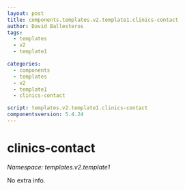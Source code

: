```yaml
---
layout: post
title: components.templates.v2.template1.clinics-contact
author: David Ballesteros
tags:
  - templates
  - v2
  - template1

categories:
  - components
  - templates
  - v2
  - template1
  - clinics-contact

script: templates.v2.template1.clinics-contact
componentsversion: 5.4.24
---
```

# clinics-contact

*Namespace: templates.v2.template1*

No extra info.